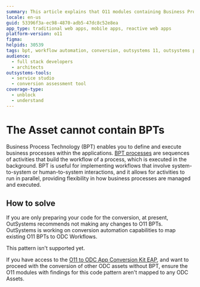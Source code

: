 ```yaml
---
summary: This article explains that O11 modules containing Business Process Technology (BPT) cannot be converted to ODC and advises on how to proceed.
locale: en-us
guid: 53396f3a-ec98-4870-adb5-47dc8c52e8ea
app_type: traditional web apps, mobile apps, reactive web apps
platform-version: o11
figma:
helpids: 30539
tags: bpt, workflow automation, conversion, outsystems 11, outsystems platform
audience:
  - full stack developers
  - architects
outsystems-tools:
  - service studio
  - conversion assessment tool
coverage-type:
  - unblock
  - understand
---
```


# The Asset cannot contain BPTs

Business Process Technology (BPT) enables you to define and execute business processes within the applications. [BPT processes](https://success.outsystems.com/documentation/11/developing_an_application/use_processes_bpt/) are sequences of activities that build the workflow of a process, which is executed in the background. BPT is useful for implementing workflows that involve system-to-system or human-to-system interactions, and it allows for activities to run in parallel, providing flexibility in how business processes are managed and executed.

## How to solve

<div class="info" markdown="1">

If you are only preparing your code for the conversion, at present, OutSystems recommends not making any changes to O11 BPTs. OutSystems is working on conversion automation capabilities to map existing O11 BPTs to ODC Workflows.

</div>

This pattern isn't supported yet.

If you have access to the [O11 to ODC App Conversion Kit EAP](https://www.outsystems.com/o11-odc-migration/), and want to proceed with the conversion of other ODC assets without BPT, ensure the O11 modules with findings for this code pattern aren't mapped to any ODC Assets.

